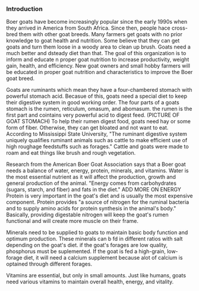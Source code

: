 ### Introduction

  Boer goats have become increasingly popular since the early 1990s when they arrived in America from South Africa. Since then, people hace cross-bred them with other goat breeds. Many farmers get goats with no prior knowledge to goat health and nutrition. Some believe that they can get goats and turn them loose in a woody area to clean up brush. Goats need a much better and dsteady diet than that. The goal of this organization is to inform and educate n proper goat nutrition to increase productivity, weight gain, health, and efficiency. New goat owners and small hobby farmers will be educated in proper goat nutrition and characteristics to improve the Boer goat breed.
  
  Goats are ruminants which mean they have a four-chambered stomach with powerful stomach acid. Becasue of this, goats need a special diet to keep their digestive system in good working order. The four parts of a goats stomach is the rumen, reticulum, omasum, and abomasum. the rumen is the first part and cointains very powerful acid to digest feed. (PICTURE OF GOAT STOMACH) To help their rumen digest food, goats need hay or some form of fiber. Otherwise, they can get bloated and not want to eat. According to Mississippi State University, "The ruminant digestive system uniquely qualifies ruminant animals such as cattle to make efficient use of high roughage feedstuffs such as forages." Cattle and goats were made to roam and eat things like brush and rough vegetation. 
  
  Research from the American Boer Goat Association says that a Boer goat needs a balance of water, energy, protein, minerals, and vitamins. Water is the most essential nutrient as it will affect the production, growth and general production of the animal. "Energy comes from carbohydrates (sugars, starch, and fiber) and fats in the diet." ADD MORE ON ENERGY Protein is very important in the goat's diet and is usually the most expensive component. Protein provides "a source of nitrogen for the ruminal bacteria and to supply amino acids for protein synthesis in the animal's body." Basically, providing digestable nitrogen will keep the goat's rumen functional and will create more muscle on their frame.
 
 Minerals need to be supplied to goats to maintain basic body function and optimum production. These minerals can b fd in different ratios with salt depending on the goat's diet. if the goat's forages are low quality, phosphorus must be suplemented. If the goat is fed a high-grain, low-forage diet, it will need a calcium supplement because alot of calcium is optained through different forages. 
  
  Vitamins are essential, but only in small amounts. Just like humans, goats need various vitamins to maintain overall health, energy, and vitality. 
   
